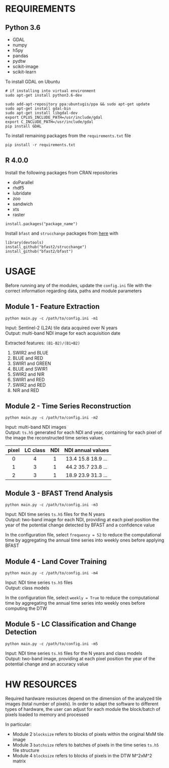 # REQUIREMENTS

## Python 3.6
* GDAL
* numpy
* h5py
* pandas
* pydtw
* scikit-image
* scikit-learn

To install GDAL on Ubuntu
```
# if installing into virtual environment
sudo apt-get install python3.6-dev
```
```
sudo add-apt-repository ppa:ubuntugis/ppa && sudo apt-get update
sudo apt-get install gdal-bin
sudo apt-get install libgdal-dev
export CPLUS_INCLUDE_PATH=/usr/include/gdal
export C_INCLUDE_PATH=/usr/include/gdal
pip install GDAL
```

To install remaining packages from the `requirements.txt` file
```
pip install -r requirements.txt
```

## R 4.0.0
Install the following packages from CRAN repositories

* doParallel
* rhdf5
* lubridate
* zoo
* sandwich
* xts
* raster

```
install.packages("package_name")
```

Install `bfast` and `strucchange` packages from [here](https://github.com/bfast2/bfast) with

```
library(devtools)
install_github("bfast2/strucchange")
install_github("bfast2/bfast")
```


# USAGE

Before running any of the modules, update the `config.ini` file with the correct information regarding data, paths and module parameters

## Module 1 - Feature Extraction
```
python main.py -c /path/to/config.ini -m1
```

Input: Sentinel-2 (L2A) tile data acquired over N years <br />
Output: multi-band NDI image for each acquisition date

Extracted features: `(B1-B2)/(B1+B2)`
1. SWIR2 and BLUE
2. BLUE and RED
3. SWIR1 and GREEN
4. BLUE and SWIR1
5. SWIR2 and NIR
6. SWIR1 and RED
7. SWIR2 and RED
8. NIR and RED

## Module 2 - Time Series Reconstruction
```
python main.py -c /path/to/config.ini -m2
```

Input: multi-band NDI images <br />
Output: `ts.h5` generated for each NDI and year, containing for each pixel of the image the reconstructed time series values

pixel | LC class | NDI | NDI annual values
:---: | :---: | :---: | :---: 
0 | 4 | 1 | 13.4 15.8 18.9 ... 
1 | 3 | 1 | 44.2 35.7 23.8 ...
2 | 3 | 1 | 18.9 23.9 31.3 ...

## Module 3 - BFAST Trend Analysis
```
python main.py -c /path/to/config.ini -m3
```

Input: NDI time series `ts.h5` files for the N years <br />
Output: two-band image for each NDI, providing at each pixel position the year of the potential change detected by BFAST and a confidence value

In the configuration file, select `frequency = 52` to reduce the computational time by aggregating the annual time series into weekly ones before applying BFAST

## Module 4 - Land Cover Training
```
python main.py -c /path/to/config.ini -m4
```

Input: NDI time series `ts.h5` files <br />
Output: class models

In the configuration file, select `weekly = True` to reduce the computational time by aggregating the annual time series into weekly ones before computing the DTW

## Module 5 - LC Classification and Change Detection
```
python main.py -c /path/to/config.ini -m5
```

Input: NDI time series `ts.h5` files for the N years and class models <br />
Output: two-band image, providing at each pixel position the year of the potential change and an accuracy value


# HW RESOURCES
Required hardware resources depend on the dimension of the analyzed tile images (total number of pixels). In order to adapt the software to different types of hardware, the user can adjust for each module the block/batch of pixels loaded to memory and processed

In particular:
* Module 2 `blocksize` refers to blocks of pixels within the original MxM tile image
* Module 3 `batchsize` refers to batches of pixels in the time series `ts.h5` file structure
* Module 4 `blocksize` refers to blocks of pixels in the DTW M^2xM^2 matrix